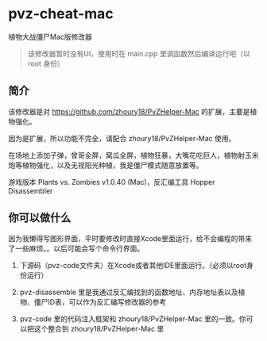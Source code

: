 # pvz-cheat-mac

植物大战僵尸Mac版修改器

> 该修改器暂时没有UI，使用时在 main.cpp 里调函数然后编译运行吧（以 root 身份）

## 简介

该修改器是对 https://github.com/zhoury18/PvZHelper-Mac 的扩展，主要是植物强化。

因为是扩展，所以功能不完全，请配合 zhoury18/PvZHelper-Mac 使用。

在场地上添加子弹，曾哥全屏，窝瓜全屏，植物狂暴，大嘴花吃巨人，植物射玉米炮等植物强化，以及无视阳光种植，我是僵尸模式随意放置等。

游戏版本 Plants vs. Zombies v1.0.40 (Mac)，反汇编工具 Hopper Disassembler

## 你可以做什么

因为我懒得写图形界面，平时要修改时直接Xcode里面运行，给不会编程的带来了一些麻烦。。以后可能会写个命令行界面。

1. 下源码（pvz-code文件夹）在Xcode或者其他IDE里面运行。（必须以root身份运行）

2. pvz-disassemble 里是我通过反汇编找到的函数地址、内存地址表以及植物、僵尸ID表，可以作为反汇编写修改器的参考

3. pvz-code 里的代码注入框架和 zhoury18/PvZHelper-Mac 里的一致。你可以把这个整合到 zhoury18/PvZHelper-Mac 里
